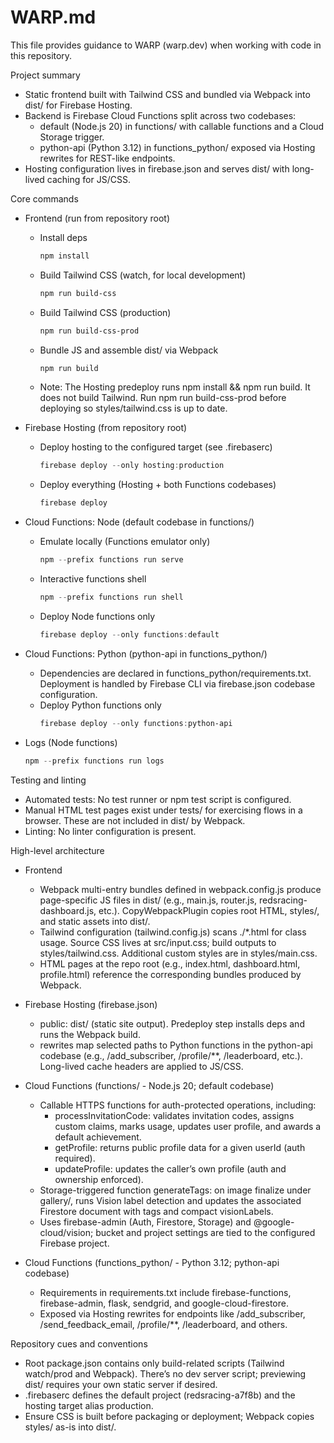 # WARP.md

This file provides guidance to WARP (warp.dev) when working with code in this repository.

Project summary
- Static frontend built with Tailwind CSS and bundled via Webpack into dist/ for Firebase Hosting.
- Backend is Firebase Cloud Functions split across two codebases:
  - default (Node.js 20) in functions/ with callable functions and a Cloud Storage trigger.
  - python-api (Python 3.12) in functions_python/ exposed via Hosting rewrites for REST-like endpoints.
- Hosting configuration lives in firebase.json and serves dist/ with long-lived caching for JS/CSS.

Core commands
- Frontend (run from repository root)
  - Install deps
    ```powershell path=null start=null
    npm install
    ```
  - Build Tailwind CSS (watch, for local development)
    ```powershell path=null start=null
    npm run build-css
    ```
  - Build Tailwind CSS (production)
    ```powershell path=null start=null
    npm run build-css-prod
    ```
  - Bundle JS and assemble dist/ via Webpack
    ```powershell path=null start=null
    npm run build
    ```
  - Note: The Hosting predeploy runs npm install && npm run build. It does not build Tailwind. Run npm run build-css-prod before deploying so styles/tailwind.css is up to date.

- Firebase Hosting (from repository root)
  - Deploy hosting to the configured target (see .firebaserc)
    ```powershell path=null start=null
    firebase deploy --only hosting:production
    ```
  - Deploy everything (Hosting + both Functions codebases)
    ```powershell path=null start=null
    firebase deploy
    ```

- Cloud Functions: Node (default codebase in functions/)
  - Emulate locally (Functions emulator only)
    ```powershell path=null start=null
    npm --prefix functions run serve
    ```
  - Interactive functions shell
    ```powershell path=null start=null
    npm --prefix functions run shell
    ```
  - Deploy Node functions only
    ```powershell path=null start=null
    firebase deploy --only functions:default
    ```

- Cloud Functions: Python (python-api in functions_python/)
  - Dependencies are declared in functions_python/requirements.txt. Deployment is handled by Firebase CLI via firebase.json codebase configuration.
  - Deploy Python functions only
    ```powershell path=null start=null
    firebase deploy --only functions:python-api
    ```

- Logs (Node functions)
  ```powershell path=null start=null
  npm --prefix functions run logs
  ```

Testing and linting
- Automated tests: No test runner or npm test script is configured.
- Manual HTML test pages exist under tests/ for exercising flows in a browser. These are not included in dist/ by Webpack.
- Linting: No linter configuration is present.

High-level architecture
- Frontend
  - Webpack multi-entry bundles defined in webpack.config.js produce page-specific JS files in dist/ (e.g., main.js, router.js, redsracing-dashboard.js, etc.). CopyWebpackPlugin copies root HTML, styles/, and static assets into dist/.
  - Tailwind configuration (tailwind.config.js) scans ./*.html for class usage. Source CSS lives at src/input.css; build outputs to styles/tailwind.css. Additional custom styles are in styles/main.css.
  - HTML pages at the repo root (e.g., index.html, dashboard.html, profile.html) reference the corresponding bundles produced by Webpack.

- Firebase Hosting (firebase.json)
  - public: dist/ (static site output). Predeploy step installs deps and runs the Webpack build.
  - rewrites map selected paths to Python functions in the python-api codebase (e.g., /add_subscriber, /profile/**, /leaderboard, etc.). Long-lived cache headers are applied to JS/CSS.

- Cloud Functions (functions/ - Node.js 20; default codebase)
  - Callable HTTPS functions for auth-protected operations, including:
    - processInvitationCode: validates invitation codes, assigns custom claims, marks usage, updates user profile, and awards a default achievement.
    - getProfile: returns public profile data for a given userId (auth required).
    - updateProfile: updates the caller’s own profile (auth and ownership enforced).
  - Storage-triggered function generateTags: on image finalize under gallery/, runs Vision label detection and updates the associated Firestore document with tags and compact visionLabels.
  - Uses firebase-admin (Auth, Firestore, Storage) and @google-cloud/vision; bucket and project settings are tied to the configured Firebase project.

- Cloud Functions (functions_python/ - Python 3.12; python-api codebase)
  - Requirements in requirements.txt include firebase-functions, firebase-admin, flask, sendgrid, and google-cloud-firestore.
  - Exposed via Hosting rewrites for endpoints like /add_subscriber, /send_feedback_email, /profile/**, /leaderboard, and others.

Repository cues and conventions
- Root package.json contains only build-related scripts (Tailwind watch/prod and Webpack). There’s no dev server script; previewing dist/ requires your own static server if desired.
- .firebaserc defines the default project (redsracing-a7f8b) and the hosting target alias production.
- Ensure CSS is built before packaging or deployment; Webpack copies styles/ as-is into dist/.
